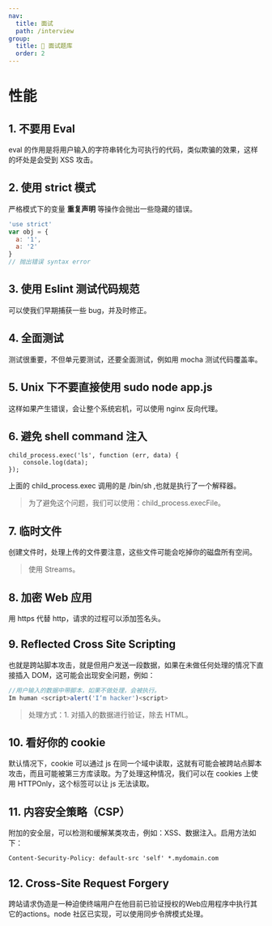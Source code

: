 ```yaml
---
nav:
  title: 面试
  path: /interview
group:
  title: 💊 面试题库
  order: 2
---
```


# 性能

## 1. 不要用 Eval


eval 的作用是将用户输入的字符串转化为可执行的代码，类似欺骗的效果，这样的坏处是会受到 XSS 攻击。


## 2. 使用 strict 模式


严格模式下的变量 **重复声明** 等操作会抛出一些隐藏的错误。


```javascript
'use strict'
var obj = {
  a: '1',
  a: '2'
}
// 抛出错误 syntax error
```


## 3. 使用 Eslint 测试代码规范


可以使我们早期捕获一些 bug，并及时修正。


## 4. 全面测试


测试很重要，不但单元要测试，还要全面测试，例如用 mocha 测试代码覆盖率。


## 5. Unix 下不要直接使用 sudo node app.js


这样如果产生错误，会让整个系统宕机，可以使用 nginx 反向代理。


## 6. 避免 shell command 注入


```-t
child_process.exec('ls', function (err, data) {
    console.log(data);
});
```


上面的 child_process.exec 调用的是 /bin/sh ,也就是执行了一个解释器。


> 为了避免这个问题，我们可以使用：child_process.execFile。



## 7. 临时文件


创建文件时，处理上传的文件要注意，这些文件可能会吃掉你的磁盘所有空间。


> 使用 Streams。



## 8. 加密 Web 应用


用 https 代替 http，请求的过程可以添加签名头。


## 9. Reflected Cross Site Scripting


也就是跨站脚本攻击，就是但用户发送一段数据，如果在未做任何处理的情况下直接插入 DOM，这可能会出现安全问题，例如：


```javascript
//用户输入的数据中带脚本，如果不做处理，会被执行。
Im human <script>alert('I‘m hacker')<script>
```


> 处理方式：1. 对插入的数据进行验证，除去 HTML。



## 10. 看好你的 cookie


默认情况下，cookie 可以通过 js 在同一个域中读取，这就有可能会被跨站点脚本攻击，而且可能被第三方库读取。为了处理这种情况，我们可以在 cookies 上使用 HTTPOnly，这个标签可以让 js 无法读取。


## 11. 内容安全策略（CSP）


附加的安全层，可以检测和缓解某类攻击，例如：XSS、数据注入。启用方法如下：


```-t
Content-Security-Policy: default-src 'self' *.mydomain.com
```


## 12. Cross-Site Request Forgery


跨站请求伪造是一种迫使终端用户在他目前已验证授权的Web应用程序中执行其它的actions。node 社区已实现，可以使用同步令牌模式处理。
